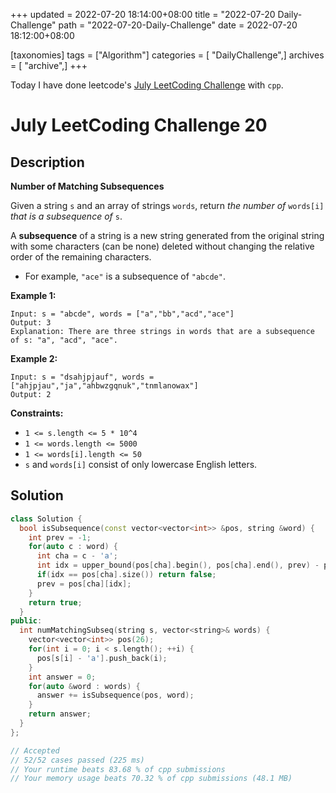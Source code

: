 +++
updated = 2022-07-20 18:14:00+08:00
title = "2022-07-20 Daily-Challenge"
path = "2022-07-20-Daily-Challenge"
date = 2022-07-20 18:12:00+08:00

[taxonomies]
tags = ["Algorithm"]
categories = [ "DailyChallenge",]
archives = [ "archive",]
+++

Today I have done leetcode's [July LeetCoding Challenge](https://leetcode.com/problems/number-of-matching-subsequences/) with `cpp`.

<!-- more -->

# July LeetCoding Challenge 20

## Description

**Number of Matching Subsequences**

Given a string `s` and an array of strings `words`, return *the number of* `words[i]` *that is a subsequence of* `s`.

A **subsequence** of a string is a new string generated  from the original string with some characters (can be none) deleted  without changing the relative order of the remaining characters.

- For example, `"ace"` is a subsequence of `"abcde"`.

 

**Example 1:**

```
Input: s = "abcde", words = ["a","bb","acd","ace"]
Output: 3
Explanation: There are three strings in words that are a subsequence of s: "a", "acd", "ace".
```

**Example 2:**

```
Input: s = "dsahjpjauf", words = ["ahjpjau","ja","ahbwzgqnuk","tnmlanowax"]
Output: 2
```

 

**Constraints:**

- `1 <= s.length <= 5 * 10^4`
- `1 <= words.length <= 5000`
- `1 <= words[i].length <= 50`
- `s` and `words[i]` consist of only lowercase English letters.

## Solution

``` cpp
class Solution {
  bool isSubsequence(const vector<vector<int>> &pos, string &word) {
    int prev = -1;
    for(auto c : word) {
      int cha = c - 'a';
      int idx = upper_bound(pos[cha].begin(), pos[cha].end(), prev) - pos[cha].begin();
      if(idx == pos[cha].size()) return false;
      prev = pos[cha][idx];
    }
    return true;
  }
public:
  int numMatchingSubseq(string s, vector<string>& words) {
    vector<vector<int>> pos(26);
    for(int i = 0; i < s.length(); ++i) {
      pos[s[i] - 'a'].push_back(i);
    }
    int answer = 0;
    for(auto &word : words) {
      answer += isSubsequence(pos, word);
    }
    return answer;
  }
};

// Accepted
// 52/52 cases passed (225 ms)
// Your runtime beats 83.68 % of cpp submissions
// Your memory usage beats 70.32 % of cpp submissions (48.1 MB)
```
